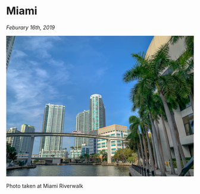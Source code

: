 # Miami

_Feburary 16th, 2019_

![](../../../static/images/swan/journeys/IMG_2963.jpg)

Photo taken at Miami Riverwalk
